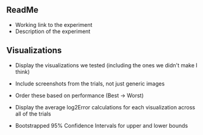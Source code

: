 ## ReadMe
- Working link to the experiment
- Description of the experiment

## Visualizations
- Display the visualizations we tested (including the ones we didn't make I think)
- Include screenshots from the trials, not just generic images
- Order these based on performance (Best -> Worst)

- Display the average log2Error calculations for each visualization across all of the trials
- Bootstrapped 95% Confidence Intervals for upper and lower bounds
